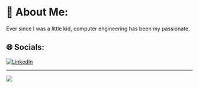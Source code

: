 # 💫 About Me:
Ever since I was a little kid, computer engineering has been my passionate.


## 🌐 Socials:
[![LinkedIn](https://img.shields.io/badge/LinkedIn-%230077B5.svg?logo=linkedin&logoColor=white)](https://linkedin.com/in/gamzegurkan)

---
![](https://komarev.com/ghpvc/?username=gamzegurkan&color=green)
